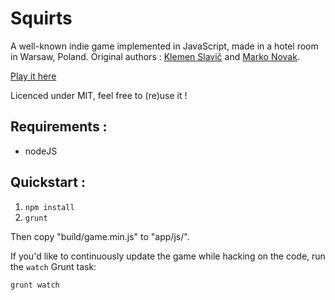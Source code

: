 # Squirts

A well-known indie game implemented in JavaScript, made in a hotel room in Warsaw, Poland.
Original authors : [Klemen Slavič](http://about.me/klemen.slavic) and [Marko Novak](http://dribbble.com/KillerBee). 

[Play it here](http://wendigo.sx/squirts)

Licenced under MIT, feel free to (re)use it !


## Requirements :

- nodeJS


## Quickstart :

1. `npm install`
1. `grunt`

Then copy "build/game.min.js" to "app/js/".

If you'd like to continuously update the game while hacking on the code, run the `watch` Grunt task:

```bash
grunt watch
```
